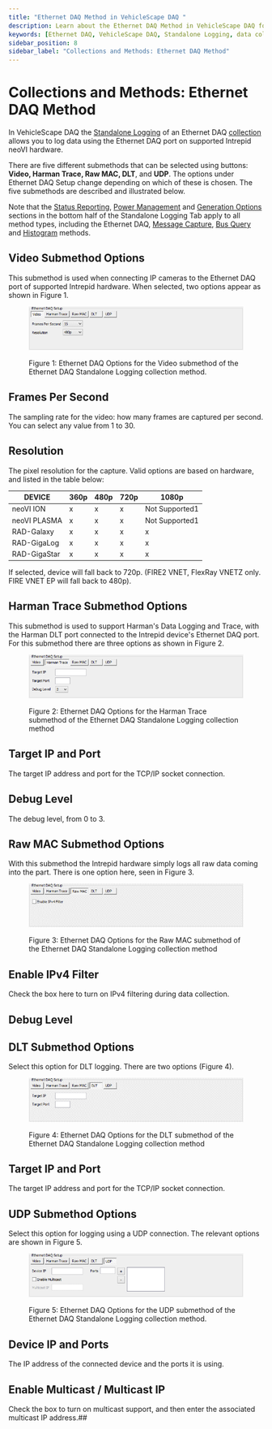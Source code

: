 ```yaml
---
title: "Ethernet DAQ Method in VehicleScape DAQ "
description: Learn about the Ethernet DAQ Method in VehicleScape DAQ for logging data via Ethernet ports on Intrepid devices. Explore submethods like Video, Harman Trace, Raw MAC, DLT, and UDP with detailed configuration options.
keywords: [Ethernet DAQ, VehicleScape DAQ, Standalone Logging, data collection, Intrepid hardware, video logging, Harman Trace, Raw MAC, DLT, UDP logging, IP cameras]
sidebar_position: 8
sidebar_label: "Collections and Methods: Ethernet DAQ Method"
---
```


# Collections and Methods: Ethernet DAQ Method

In VehicleScape DAQ the [Standalone Logging](./../../../vehiclescape-daq-standalone-logging-tab/) of an Ethernet DAQ [collection](./../../standalone-logging-collections-and-methods/) allows you to log data using the Ethernet DAQ port on supported Intrepid neoVI hardware.

There are five different submethods that can be selected using buttons: **Video, Harman Trace, Raw MAC, DLT**, and **UDP**. The options under Ethernet DAQ Setup change depending on which of these is chosen. The five submethods are described and illustrated below.

Note that the [Status Reporting](./../../standalone-logging-status-reporting/), [Power Management](./../../standalone-logging-power-management/) and [Generation Options](./../../standalone-logging-generation-options/) sections in the bottom half of the Standalone Logging Tab apply to all method types, including the Ethernet DAQ, [Message Capture](./../collections-and-methods-message-capture-method/), [Bus Query](./../collections-and-methods-bus-query-method/) and [Histogram](./../collections-and-methods-histogram-method/) methods.

## Video Submethod Options

This submethod is used when connecting IP cameras to the Ethernet DAQ port of supported Intrepid hardware. When selected, two options appear as shown in Figure 1.

<div class="text--center">

<figure>

![video-submethod](../../../assets/video-submethod.png "video-submethod")
<figcaption>Figure 1: Ethernet DAQ Options for the Video submethod of the Ethernet DAQ Standalone Logging collection method.</figcaption>
</figure>
</div>

## Frames Per Second

The sampling rate for the video: how many frames are captured per second. You can select any value from 1 to 30.

## Resolution

The pixel resolution for the capture. Valid options are based on hardware, and listed in the table below:

| **DEVICE**   | **360p** | **480p** | **720p** | **1080p**      |
|--------------|----------|----------|----------|----------------|
| neoVI ION    | x        | x        | x        | Not Supported1 |
| neoVI PLASMA | x        | x        | x        | Not Supported1 |
| RAD-Galaxy   | x        | x        | x        | x              |
| RAD-GigaLog  | x        | x        | x        | x              |
| RAD-GigaStar | x        | x        | x        | x              |

If selected, device will fall back to 720p. (FIRE2 VNET, FlexRay VNETZ only. FIRE VNET EP will fall back to 480p).

## Harman Trace Submethod Options

This submethod is used to support Harman's Data Logging and Trace, with the Harman DLT port connected to the Intrepid device's Ethernet DAQ port. For this submethod there are three options as shown in Figure 2.

<div class="text--center">

<figure>

![human-trace](../../../assets/human-trace.png "human-trace")
<figcaption>Figure 2: Ethernet DAQ Options for the Harman Trace submethod of the Ethernet DAQ Standalone Logging collection method</figcaption>
</figure>
</div>

## Target IP and Port

The target IP address and port for the TCP/IP socket connection.

## Debug Level

The debug level, from 0 to 3.

## Raw MAC Submethod Options

With this submethod the Intrepid hardware simply logs all raw data coming into the part. There is one option here, seen in Figure 3.

<div class="text--center">

<figure>

![raw-mac](../../../assets/raw-mac.png "raw-mac")
<figcaption>Figure 3: Ethernet DAQ Options for the Raw MAC submethod of the Ethernet DAQ Standalone Logging collection method</figcaption>
</figure>
</div>

## Enable IPv4 Filter

Check the box here to turn on IPv4 filtering during data collection.

## Debug Level

## DLT Submethod Options

Select this option for DLT logging. There are two options (Figure 4).

<div class="text--center">

<figure>

![DLT](../../../assets/DLT.png "DLT")
<figcaption>Figure 4: Ethernet DAQ Options for the DLT submethod of the Ethernet DAQ Standalone Logging collection method</figcaption>
</figure>
</div>

## Target IP and Port

The target IP address and port for the TCP/IP socket connection.

## UDP Submethod Options

Select this option for logging using a UDP connection. The relevant options are shown in Figure 5.

<div class="text--center">

<figure>

![UDP](../../../assets/UDP.png "UDP")
<figcaption>Figure 5: Ethernet DAQ Options for the UDP submethod of the Ethernet DAQ Standalone Logging collection method.</figcaption>
</figure>
</div>

## Device IP and Ports

The IP address of the connected device and the ports it is using.

## Enable Multicast / Multicast IP

Check the box to turn on multicast support, and then enter the associated multicast IP address.## 
